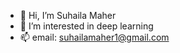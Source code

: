 - 👋 Hi, I’m Suhaila Maher
- 👀 I’m interested in deep learning
- 📫 email: suhailamaher1@gmail.com

<!---
suhaila119/suhaila119 is a ✨ special ✨ repository because its `README.md` (this file) appears on your GitHub profile.
You can click the Preview link to take a look at your changes.
--->

